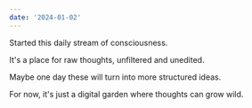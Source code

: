```yaml
---
date: '2024-01-02'
---
```


Started this daily stream of consciousness.

It's a place for raw thoughts, unfiltered and unedited.

Maybe one day these will turn into more structured ideas.

For now, it's just a digital garden where thoughts can grow wild.

